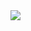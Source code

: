 <a href="https://github.com/anuraghazra/github-readme-stats">
  <img src="https://github-readme-stats.vercel.app/api?username=JunTeraoka&count_private=true&show_icons=true&theme=synthwave" />
</a>
